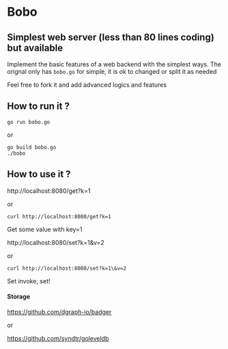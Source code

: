 # Bobo

## Simplest web server (less than 80 lines coding) but available

Implement the basic features of a web backend with the simplest ways. The orignal only has ```bobo.go``` for simple, it is ok to changed or split it as needed

Feel free to fork it and add advanced logics and features

## How to run it ?
```
go run bobo.go
```
or 
```
go build bobo.go
./bobo
```
## How to use it ?
http://localhost:8080/get?k=1

or
```
curl http://localhost:8080/get?k=1
```
Get some value with key=1

http://localhost:8080/set?k=1&v=2

or 
```
curl http://localhost:8080/set?k=1\&v=2
```

Set invoke, set!

#### Storage
https://github.com/dgraph-io/badger

or

https://github.com/syndtr/goleveldb
